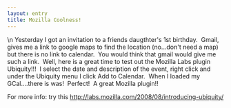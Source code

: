 ```yaml
---
layout: entry
title: Mozilla Coolness!
---
```


\n    Yesterday I got an invitation to a friends daugthter's 1st birthday.  Gmail, gives me a link to google maps to find the location (no...don't need a map) but there is no link to calendar.  You would think that gmail would give me such a link.  Well, here is a great time to test out the Mozilla Labs plugin Ubiquity!!!  I select the date and description of the event, right click and under the Ubiquity menu I click Add to Calendar.  When I loaded my GCal....there is was!  Perfect!  A great Mozilla plugin!!

For more info: try this http://labs.mozilla.com/2008/08/introducing-ubiquity/
  
